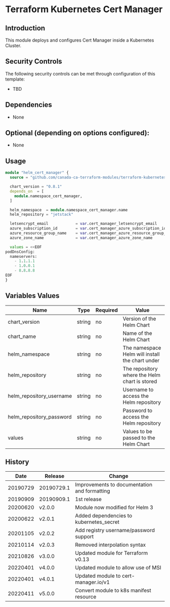 # Terraform Kubernetes Cert Manager

## Introduction

This module deploys and configures Cert Manager inside a Kubernetes Cluster.

## Security Controls

The following security controls can be met through configuration of this template:

* TBD

## Dependencies

* None

## Optional (depending on options configured):

* None

## Usage

```terraform
module "helm_cert_manager" {
  source = "github.com/canada-ca-terraform-modules/terraform-kubernetes-cert-manager?ref=v4.0.0"

  chart_version = "0.8.1"
  depends_on  = [
    module.namespace_cert_manager,
  ]

  helm_namespace  = module.namespace_cert_manager.name
  helm_repository = "jetstack"

  letsencrypt_email            = var.cert_manager_letsencrypt_email
  azure_subscription_id        = var.cert_manager_azure_subscription_id
  azure_resource_group_name    = var.cert_manager_azure_resource_group_name
  azure_zone_name              = var.cert_manager_azure_zone_name

  values = <<EOF
podDnsConfig:
  nameservers:
    - 1.1.1.1
    - 1.0.0.1
    - 8.8.8.8
EOF
}
```

## Variables Values

| Name                     | Type   | Required | Value                                           |
|--------------------------|--------|----------|-------------------------------------------------|
| chart_version            | string | no       | Version of the Helm Chart                       |
| chart_name               | string | no       | Name of the Helm Chart                          |
| helm_namespace           | string | no       | The namespace Helm will install the chart under |
| helm_repository          | string | no       | The repository where the Helm chart is stored   |
| helm_repository_username | string | no       | Username to access the Helm repository          |
| helm_repository_password | string | no       | Password to access the Helm repository          |
| values                   | string | no       | Values to be passed to the Helm Chart           |

## History

| Date     | Release    | Change                                       |
| -------- | ---------- | -------------------------------------------- |
| 20190729 | 20190729.1 | Improvements to documentation and formatting |
| 20190909 | 20190909.1 | 1st release                                  |
| 20200620 | v2.0.0     | Module now modified for Helm 3               |
| 20200622 | v2.0.1     | Added dependencies to kubernetes_secret      |
| 20201105 | v2.0.2     | Add registry username/password support       |
| 20210114 | v2.0.3     | Removed interpolation syntax                 |
| 20210826 | v3.0.0     | Updated module for Terraform v0.13           |
| 20220401 | v4.0.0     | Updated module to allow use of MSI           |
| 20220401 | v4.0.1     | Updated module to cert-manager.io/v1         |
| 20220411 | v5.0.0     | Convert module to k8s manifest resource      |
